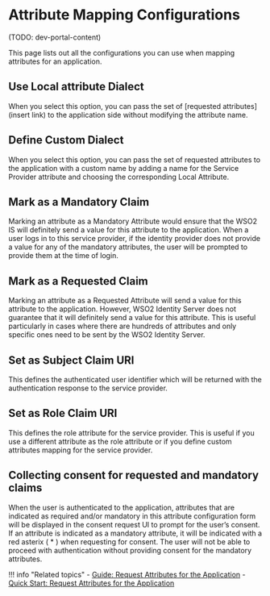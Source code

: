 # Attribute Mapping Configurations

(TODO: dev-portal-content)

This page lists out all the configurations you can use when mapping attributes for an application.

## Use Local attribute Dialect

When you select this option, you can pass the set of [requested attributes](insert link) to the application side without modifying the 
attribute name.

## Define Custom Dialect

When you select this option, you can pass the set of requested attributes to the application with a custom name by adding a 
name for the Service Provider attribute and choosing the corresponding Local Attribute.

## Mark as a Mandatory Claim

Marking an attribute as a Mandatory Attribute would ensure that the WSO2 IS will definitely send a value for this attribute to the 
application.  When a user logs in to this service provider, if the identity provider does not provide a value for any of
the mandatory attributes, the user will be prompted to provide them at the time of login.

## Mark as a Requested Claim

Marking an attribute as a Requested Attribute will send a value for this attribute to the application. However, WSO2 Identity Server does not 
guarantee that it will definitely send a value for this attribute. This is useful particularly in cases where there are 
hundreds of attributes and only specific ones need to be sent by the WSO2 Identity Server.

## Set as Subject Claim URI

This defines the authenticated user identifier which will be returned with the authentication response to the service 
provider.

## Set as Role Claim URI

This defines the role attribute for the service provider. This is useful if you use a different attribute as the role attribute or 
if you define custom attributes mapping for the service provider.

## Collecting consent for requested and mandatory claims

When the user is authenticated to the application, attributes that are indicated as required and/or mandatory in this attribute 
configuration form will be displayed in the consent request UI to prompt for the user’s consent.
If an attribute is indicated as a mandatory attribute, it will be indicated with a red asterix ( * ) when requesting for consent.
The user will not be able to proceed with authentication without providing consent for the mandatory attributes.

!!! info "Related topics"
    - [Guide: Request Attributes for the Application]({{base_path}}/request-attributes)
    - [Quick Start: Request Attributes for the Application](TODO:insert-link-to-sample)
